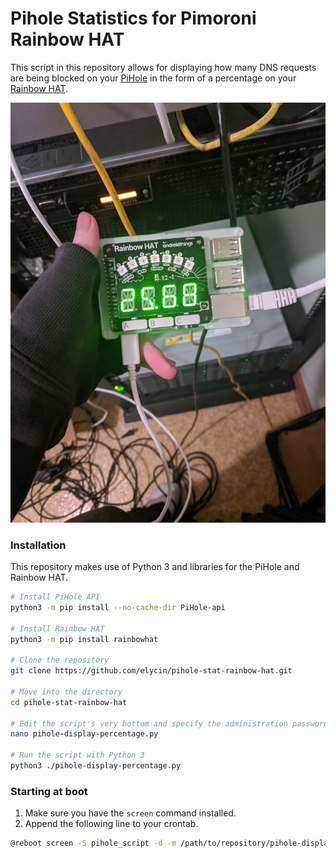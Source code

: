 # Pihole Statistics for Pimoroni Rainbow HAT
This script in this repository allows for displaying how many DNS requests are being blocked on your [PiHole](https://pi-hole.net/) in the form of a percentage on your [Rainbow HAT](https://shop.pimoroni.com/products/rainbow-hat-for-android-things).

![](IMG_20190219_143319.jpg)

### Installation
This repository makes use of Python 3 and libraries for the PiHole and Rainbow HAT.
```bash
# Install PiHole API
python3 -m pip install --no-cache-dir PiHole-api

# Install Rainbow HAT
python3 -m pip install rainbowhat

# Clone the repository
git clone https://github.com/elycin/pihole-stat-rainbow-hat.git

# Move into the directory
cd pihole-stat-rainbow-hat

# Edit the script's very bottom and specify the administration password.
nano pihole-display-percentage.py

# Run the script with Python 3
python3 ./pihole-display-percentage.py
```

### Starting at boot
1. Make sure you have the `screen` command installed.
2. Append the following line to your crontab.
```bash
@reboot screen -S pihole_script -d -m /path/to/repository/pihole-display-percentage.py
```
